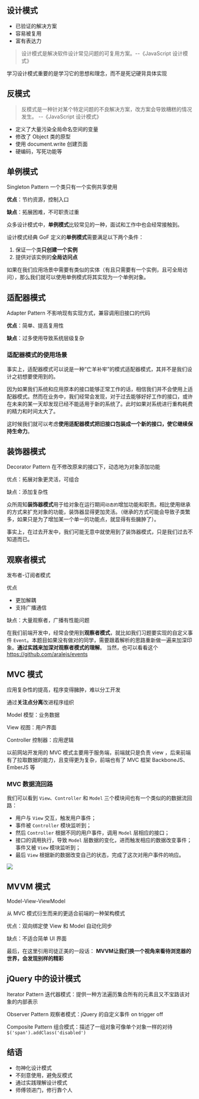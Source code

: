 ## 设计模式

- 已验证的解决方案
- 容易被复用
- 富有表达力

> 设计模式是解决软件设计常见问题的可复用方案。--《JavaScript 设计模式》

学习设计模式重要的是学习它的思想和理念，而不是死记硬背具体实现

## 反模式

> 反模式是一种针对某个特定问题的不良解决方案，改方案会导致糟糕的情况发生。 --《JavaScript 设计模式》

- 定义了大量污染全局命名空间的变量
- 修改了 Object 类的原型
- 使用 document.write 创建页面
- 硬编码，写死功能等

## 单例模式

Singleton Pattern 一个类只有一个实例共享使用

**优点**：节约资源，控制入口

**缺点**：拓展困难，不可职责过重

众多设计模式中，**单例模式**比较常见的一种，面试和工作中也会经常接触到。

设计模式经典 GoF 定义的**单例模式**需要满足以下两个条件：

1. 保证一个类**只创建一个实例**
2. 提供对该实例的**全局访问点**

如果在我们应用场景中需要有类似的实体（有且只需要有一个实例，且可全局访问），那么我们就可以使用单例模式将其实现为一个单例对象。

## 适配器模式

Adapter Pattern 不影响现有实现方式，兼容调用旧接口的代码

**优点**：简单、提高复用性

**缺点**：过多使用导致系统层级复杂

### 适配器模式的使用场景

事实上，适配器模式可以说是一种“亡羊补牢”的模式适配器模式，其并不是我们设计之初想要使用到的。

因为如果我们系统和应用原本的接口能够正常工作的话，相信我们并不会使用上适配器模式。然而在业务中，我们经常会发现，对于过去能够好好工作的接口，或许在未来的某一天却发现已经不能适用于新的系统了。此时如果对系统进行重构耗费的精力和时间太大了。

这时候我们就可以考虑**使用适配器模式把旧接口包装成一个新的接口，使它继续保持生命力**。

## 装饰器模式

Decorator Pattern 在不修改原来的接口下，动态地为对象添加功能

优点：拓展对象更灵活，可组合

缺点：添加复杂性

众所周知**装饰器模式**用于给对象在运行期间`动态的`增加功能和职责。相比使用继承的方式来扩充对象的功能，装饰器显得更加灵活。（继承的方式可能会导致子类繁多，如果只是为了增加某一个单一的功能点，就显得有些臃肿了）。

事实上，在过去开发中，我们可能无意中就使用到了装饰器模式，只是我们过去不知道而已。

## 观察者模式

发布者-订阅者模式

优点

- 更加解耦
- 支持广播通信

缺点：大量观察者，广播有性能问题

在我们前端开发中，经常会使用到**观察者模式**，就比如我们习题要实现的自定义事件 `Event`。本题目如果没有做对的同学，需要跟着解析的思路重新做一遍来加深印象。**通过实践来加深对观察者模式的理解**。
当然，也可以看看这个 <https://github.com/aralejs/events> 

## MVC 模式

应用复杂性的提高，程序变得臃肿，难以分工开发

通过**关注点分离**改进程序组织

Model 模型：业务数据

View 视图：用户界面

Controller 控制器：应用逻辑

以前网站开发用的 MVC 模式主要用于服务端，前端就只是负责 view ，后来前端有了拉取数据的能力，且变得更为复杂，前端也有了 MVC 框架 BackboneJS、EmberJS 等

### MVC 数据流回路

我们可以看到 `View`、`Controller` 和 `Model` 三个模块间也有一个类似的的数据流回路：

- 用户与 `View` 交互，触发用户事件；
- 事件被 `Controller` 模块监听到；
- 然后 `Controller` 根据不同的用户事件，调用 `Model` 层相应的接口；
- 接口的调用执行，导致 `Model` 层数据的变化，进而触发相应的数据改变事件；
  事件又被 `View` 模块监听到；
- 最后 `View` 根据新的数据改变自己的状态，完成了这次对用户事件的响应。

![](http://coding.imweb.io/img/p7/mvc-answer.png)

## MVVM 模式

Model-View-ViewModel

从 MVC 模式衍生而来的更适合前端的一种架构模式

优点：双向绑定使 View 和 Model 自动化同步

缺点：不适合简单 UI 界面

最后，在这里引用司徒正美的一段话：
**MVVM让我们换一个视角来看待浏览器的世界，会发现别样的精彩**

## jQuery 中的设计模式

Iterator Pattern 迭代器模式：提供一种方法遍历集合所有的元素且又不宝路该对象的内部表示

Observer Pattern 观察者模式：jQuery 的自定义事件 on trigger off

Composite Pattern 组合模式：描述了一组对象可像单个对象一样的对待 `$('span').addClass('disabled')`

## 结语

- 勿神化设计模式
- 不刻意使用，避免反模式
- 通过实践理解设计模式
- 师傅领进门，修行靠个人